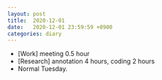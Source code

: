 ```yaml
---
layout: post
title:  2020-12-01
date:   2020-12-01 23:59:59 +0900
categories: diary
---
```


- [Work] meeting 0.5 hour
- [Research] annotation 4 hours, coding 2 hours
- Normal Tuesday.
